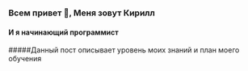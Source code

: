 ### Всем привет 👋, Меня зовут Кирилл
#### И я начинающий программист

#####Данный пост описывает уровень моих знаний и план моего обучения